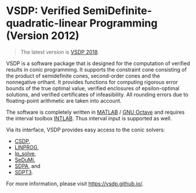 # VSDP: Verified SemiDefinite-quadratic-linear Programming (Version 2012)

> The latest version is [VSDP 2018](https://github.com/vsdp/vsdp-2018).

VSDP is a software package that is designed for the computation of verified
results in conic programming.  It supports the constraint cone consisting of the
product of semidefinite cones, second-order cones and the nonnegative orthant.
It provides functions for computing rigorous error bounds of the true optimal
value, verified enclosures of epsilon-optimal  solutions, and verified
certificates of infeasibility.  All rounding errors due to floating-point
arithmetic are taken into account.

The software is completely written in [MATLAB](https://www.mathworks.com) /
[GNU Octave](https://www.gnu.org/software/octave) and requires the interval
toolbox [INTLAB](http://www.ti3.tuhh.de/rump/intlab).  Thus interval input is
supported as well.

Via its interface, VSDP provides easy access to the conic solvers:
- [CSDP](https://projects.coin-or.org/Csdp),
- [LINPROG](https://www.mathworks.com/help/optim/ug/linprog.html),
- [lp_solve](https://lpsolve.sourceforge.io),
- [SeDuMi](https://github.com/sqlp/sedumi),
- [SDPA](https://sdpa.sourceforge.io), and
- [SDPT3](https://github.com/sqlp/sdpt3).

For more information, please visit <https://vsdp.github.io/>.
